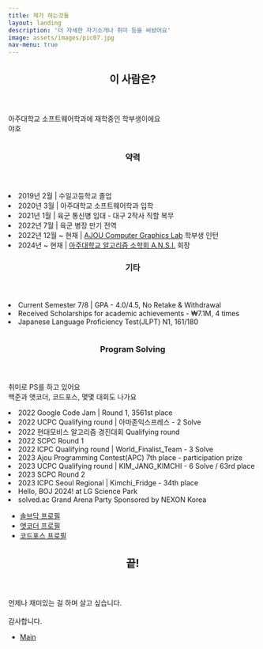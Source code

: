 ```yaml
---
title: 제가 하는것들
layout: landing
description: '더 자세한 자기소개나 취미 등을 써놨어요'
image: assets/images/pic07.jpg
nav-menu: true
---
```


<!-- Main -->
<div id="main">

<!-- One -->
<section id="one">
	<div class="inner">
		<header class="major">
			<h2>이 사람은?</h2>
		</header>
		<p>
		아주대학교 소프트웨어학과에 재학중인 학부생이에요<br>
		야호
		</p>
	</div>
</section>

<!-- Two -->
<section id="two" class="spotlights">
	<section>
		<a class="image">
			<img src="{% link assets/images/pic08.jpg %}" alt="" data-position="center center" />
		</a>
		<div class="content">
			<div class="inner">
				<header class="major">
					<h3>약력</h3>
				</header>
				<p>
				<li>
				2019년 2월 | 수일고등학교 졸업
				</li>
				<li>
				2020년 3월 | 아주대학교 소프트웨어학과 입학
				</li>
				<li>
				2021년 1월 | 육군 통신병 입대 - 대구 2작사 직할 복무
				</li>
				<li>
				2022년 7월 | 육군 병장 만기 전역
				</li>
				<li>
				2022년 12월 ~ 현재 | <a href = "http://cgl.ajou.ac.kr">AJOU Computer Graphics Lab</a> 학부생 인턴
				</li>
				<li>
				2024년 ~ 현재 | <a href = "http://ansi.ajou.club">아주대학교 알고리즘 소학회 A.N.S.I.</a> 회장
				</li>
				</p>
				<header class="major">
					<h3>기타</h3>
				</header>
				<p>
				<li>
				Current Semester 7/8 | GPA - 4.0/4.5, No Retake & Withdrawal
				</li>
				<li>
				Received Scholarships for academic achievements - ₩7.1M, 4 times
				</li>
				<li>
				Japanese Language Proficiency Test(JLPT) N1, 161/180
				</li>
				</p>
			</div>
		</div>
	</section>
	<section>
		<a class="image">
			<img src="{% link assets/images/pic09.jpg %}" alt="" data-position="top center" />
		</a>
		<div class="content">
			<div class="inner">
				<header class="major">
					<h3>Program Solving</h3>
				</header>
				<p>
				취미로 PS를 하고 있어요<br>
				백준과 앳코더, 코드포스, 몇몇 대회도 나가요<br>
				<li>
				2022 Google Code Jam | Round 1, 3561st place
				</li>
				<li>
				2022 UCPC Qualifying round | 아마존익스프레스 - 2 Solve
				</li>
				<li>
				2022 현대모비스 알고리즘 경진대회 Qualifying round
				</li>
				<li>
				2022 SCPC Round 1
				</li>
				<li>
				2022 ICPC Qualifying round | World_Finalist_Team - 3 Solve
				</li>
				<li>
				2023 Ajou Programming Contest(APC) 7th place - participation prize
				</li>
				<li>
				2023 UCPC Qualifying round | KIM_JANG_KIMCHI - 6 Solve / 63rd place
				</li>
				<li>
				2023 SCPC Round 2
				</li>
				<li>
				2023 ICPC Seoul Regional | Kimchi_Fridge - 34th place
				</li>
				<li>
				Hello, BOJ 2024! at LG Science Park
				</li>
				<li>
				solved.ac Grand Arena Party Sponsored by NEXON Korea
				</li>
				</p>
				<ul class="actions">
					<li><a href="https://solved.ac/profile/dbrua1222" class="button">솔브닥 프로필</a></li>
					<li><a href="https://atcoder.jp/users/RyuZU_" class="button">앳코더 프로필</a></li>
					<li><a href="https://codeforces.com/profile/RyuZU" class="button">코드포스 프로필</a></li>
				</ul>
			</div>
		</div>
	</section>
	<!-- <section>
		<div class="content">
			<div class="inner">
				<header class="major">
					<h3>게임</h3>
				</header>
				<p>
				주로 리듬게임과 액션 게임을 해요...<br>
				</p>
				<ul class="actions">
					<li><a href="http://steamcommunity.com/id/dbrua2000" class="button">RyuZU의 Steam 프로필</a></li>
				</ul>
			</div>
		</div>
	</section> -->
</section>

<!-- Three -->
<section id="three">
	<div class="inner">
		<header class="major">
			<h2>끝!</h2>
		</header>
		<p>
		언제나 재미있는 걸 하며 살고 싶습니다.
		<br>
		<br>
		감사합니다.</p>
		<ul class="actions">
			<li><a href="{{ "" | absolute_url }}/" class="button next">Main</a></li>
		</ul>
	</div>
</section>

</div>
